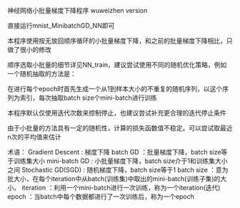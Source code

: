  神经网络小批量梯度下降程序 wuweizhen version


 直接运行mnist_MinibatchGD_NN即可

 本程序使用按无放回顺序循环的小批量梯度下降，和之前的批量梯度下降相比，只做了很小的修改

 顺序选取小批量的细节详见NN_train，建议尝试使用不同的随机优化策略，例如一个随机抽取的方法是：

 在进行每个epoch时首先生成一个从1到样本大小的不重复的随机序列，以这个序列为索引，每次抽取batch size个mini-batch进行训练

 本程序默认仅使用迭代次数来控制停止，也建议尝试补充更合理的迭代停止条件

 由于小批量的方法具有一定的随机性，计算的损失函数值不稳定。可以尝试取最近n次的平均值来估计

 术语：
 Gradient Descent   : 梯度下降
 batch GD  		    ：批量梯度下降，batch size等于训练集大小
 mini-batch GD      : 小批量梯度下降，batch size介于1和训练集大小之间
 Stochastic GD(SGD) : 随机梯度下降，batch size等于1
 batch size         ：意为批大小，在每个iteration中从batch(训练集)中取出的mini-batch(训练子集)的大小。
 iteration 			：利用一个mini-batch进行一次训练，称为一个iteration(迭代)
 epoch  			：当batch中每个数据都进行了一次训练后，称为一个epoch